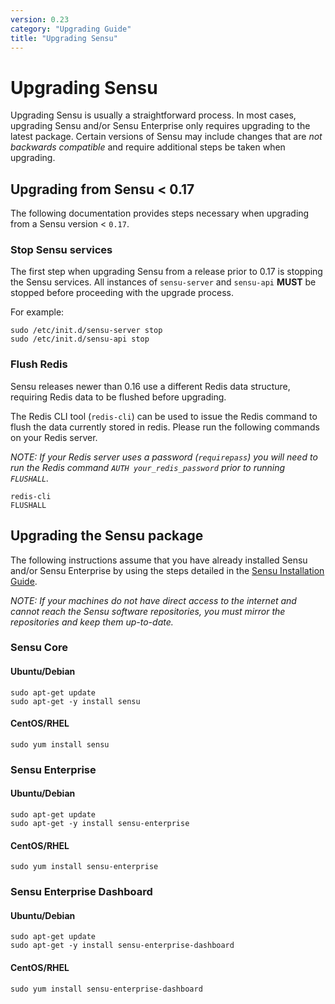 ```yaml
---
version: 0.23
category: "Upgrading Guide"
title: "Upgrading Sensu"
---
```


# Upgrading Sensu

Upgrading Sensu is usually a straightforward process. In most cases, upgrading Sensu and/or Sensu Enterprise only requires upgrading to the latest package. Certain versions of Sensu may include changes that are *not backwards compatible* and require additional steps be taken when upgrading.

## Upgrading from Sensu < 0.17

The following documentation provides steps necessary when upgrading from a Sensu version < `0.17`.

### Stop Sensu services

The first step when upgrading Sensu from a release prior to 0.17 is stopping the Sensu services. All instances of `sensu-server` and `sensu-api` **MUST** be stopped before proceeding with the upgrade process.

For example:

~~~ shell
sudo /etc/init.d/sensu-server stop
sudo /etc/init.d/sensu-api stop
~~~

### Flush Redis

Sensu releases newer than 0.16 use a different Redis data structure, requiring Redis data to be flushed before upgrading.

The Redis CLI tool (`redis-cli`) can be used to issue the Redis command to flush the data currently stored in redis. Please run the following commands on your Redis server.

_NOTE: If your Redis server uses a password (`requirepass`) you will need to run the Redis command `AUTH your_redis_password` prior to running `FLUSHALL`._

~~~ shell
redis-cli
FLUSHALL
~~~

## Upgrading the Sensu package

The following instructions assume that you have already installed Sensu and/or Sensu Enterprise by using the steps detailed in the [Sensu Installation Guide](installation-overview).

_NOTE: If your machines do not have direct access to the internet and cannot reach the Sensu software repositories, you must mirror the repositories and keep them up-to-date._

### Sensu Core

#### Ubuntu/Debian

~~~ shell
sudo apt-get update
sudo apt-get -y install sensu
~~~

#### CentOS/RHEL

~~~ shell
sudo yum install sensu
~~~

### Sensu Enterprise

#### Ubuntu/Debian

~~~ shell
sudo apt-get update
sudo apt-get -y install sensu-enterprise
~~~

#### CentOS/RHEL

~~~ shell
sudo yum install sensu-enterprise
~~~

### Sensu Enterprise Dashboard

#### Ubuntu/Debian

~~~ shell
sudo apt-get update
sudo apt-get -y install sensu-enterprise-dashboard
~~~

#### CentOS/RHEL

~~~ shell
sudo yum install sensu-enterprise-dashboard
~~~
